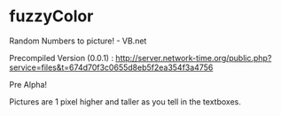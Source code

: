 fuzzyColor
==========

Random Numbers to picture! - VB.net

Precompiled Version (0.0.1) : http://server.network-time.org/public.php?service=files&t=674d70f3c0655d8eb5f2ea354f3a4756

Pre Alpha! 

Pictures are 1 pixel higher and taller as you tell in the textboxes.
